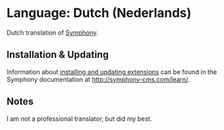 # Language: Dutch (Nederlands)

Dutch translation of [Symphony](http://www.symphony-cms.com).  

## Installation & Updating

Information about [installing and updating extensions](http://symphony-cms.com/learn/tasks/view/install-an-extension/) can be found in the Symphony documentation at <http://symphony-cms.com/learn/>.

## Notes

I am not a professional translator, but did my best.
